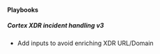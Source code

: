 
#### Playbooks
##### Cortex XDR incident handling v3
- Add inputs to avoid enriching XDR URL/Domain
